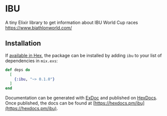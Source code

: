 # IBU

A tiny Elixir library to get information about IBU World Cup races
https://www.biathlonworld.com/

## Installation

If [available in Hex](https://hex.pm/docs/publish), the package can be installed
by adding `ibu` to your list of dependencies in `mix.exs`:

```elixir
def deps do
  [
    {:ibu, "~> 0.1.0"}
  ]
end
```

Documentation can be generated with [ExDoc](https://github.com/elixir-lang/ex_doc)
and published on [HexDocs](https://hexdocs.pm). Once published, the docs can
be found at [https://hexdocs.pm/ibu](https://hexdocs.pm/ibu).
